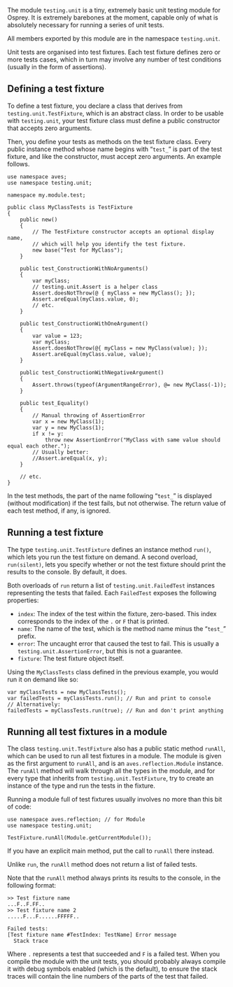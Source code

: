 The module `testing.unit` is a tiny, extremely basic unit testing module for Osprey. It is extremely barebones at the moment, capable only of what is absolutely necessary for running a series of unit tests.

All members exported by this module are in the namespace `testing.unit`.

Unit tests are organised into test fixtures. Each test fixture defines zero or more tests cases, which in turn may involve any number of test conditions (usually in the form of assertions).

## Defining a test fixture

To define a test fixture, you declare a class that derives from `testing.unit.TestFixture`, which is an abstract class. In order to be usable with `testing.unit`, your test fixture class must define a public constructor that accepts zero arguments.

Then, you define your tests as methods on the test fixture class. Every public instance method whose name begins with “`test_`” is part of the test fixture, and like the constructor, must accept zero arguments. An example follows.

```
use namespace aves;
use namespace testing.unit;

namespace my.module.test;

public class MyClassTests is TestFixture
{
	public new()
	{
		// The TestFixture constructor accepts an optional display name,
		// which will help you identify the test fixture.
		new base("Test for MyClass");
	}

	public test_ConstructionWithNoArguments()
	{
		var myClass;
		// testing.unit.Assert is a helper class
		Assert.doesNotThrow(@ { myClass = new MyClass(); });
		Assert.areEqual(myClass.value, 0);
		// etc.
	}

	public test_ConstructionWithOneArgument()
	{
		var value = 123;
		var myClass;
		Assert.doesNotThrow(@{ myClass = new MyClass(value); });
		Assert.areEqual(myClass.value, value);
	}

	public test_ConstructionWithNegativeArgument()
	{
		Assert.throws(typeof(ArgumentRangeError), @= new MyClass(-1));
	}

	public test_Equality()
	{
		// Manual throwing of AssertionError
		var x = new MyClass(1);
		var y = new MyClass(1);
		if x != y:
			throw new AssertionError("MyClass with same value should equal each other.");
		// Usually better:
		//Assert.areEqual(x, y);
	}

	// etc.
}
```

In the test methods, the part of the name following “`test_`” is displayed (without modification) if the test fails, but not otherwise. The return value of each test method, if any, is ignored.

## Running a test fixture

The type `testing.unit.TestFixture` defines an instance method `run()`, which lets you run the test fixture on demand. A second overload, `run(silent)`, lets you specify whether or not the test fixture should print the results to the console. By default, it does.

Both overloads of `run` return a list of `testing.unit.FailedTest` instances representing the tests that failed. Each `FailedTest` exposes the following properties:

* `index`: The index of the test within the fixture, zero-based. This index corresponds to the index of the `.` or `F` that is printed.
* `name`: The name of the test, which is the method name minus the “`test_`” prefix.
* `error`: The uncaught error that caused the test to fail. This is usually a `testing.unit.AssertionError`, but this is not a guarantee.
* `fixture`: The test fixture object itself.

Using the `MyClassTests` class defined in the previous example, you would run it on demand like so:

```
var myClassTests = new MyClassTests();
var failedTests = myClassTests.run(); // Run and print to console
// Alternatively:
failedTests = myClassTests.run(true); // Run and don't print anything
```

## Running all test fixtures in a module

The class `testing.unit.TestFixture` also has a public static method `runAll`, which can be used to run all test fixtures in a module. The module is given as the first argument to `runAll`, and is an `aves.reflection.Module` instance. The `runAll` method will walk through all the types in the module, and for every type that inherits from `testing.unit.TestFixture`, try to create an instance of the type and run the tests in the fixture.

Running a module full of test fixtures usually involves no more than this bit of code:

```
use namespace aves.reflection; // for Module
use namespace testing.unit;

TestFixture.runAll(Module.getCurrentModule());
```

If you have an explicit main method, put the call to `runAll` there instead.

Unlike `run`, the `runAll` method does not return a list of failed tests.

Note that the `runAll` method always prints its results to the console, in the following format:

    >> Test fixture name
    ...F..F.FF..
    >> Test fixture name 2
    .....F...F......FFFFF..

	Failed tests:
    [Test fixture name #TestIndex: TestName] Error message
	  Stack trace

Where `.` represents a test that succeeded and `F` is a failed test. When you compile the module with the unit tests, you should probably always compile it with debug symbols enabled (which is the default), to ensure the stack traces will contain the line numbers of the parts of the test that failed.